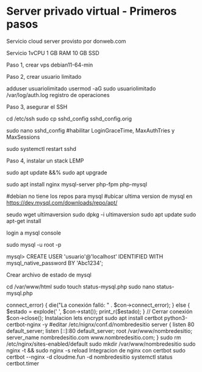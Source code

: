# Server privado virtual - Primeros pasos

Servicio cloud server provisto por donweb.com

Servicio 1vCPU 1 GB RAM 10 GB SSD

Paso 1, crear vps debian11-64-min

Paso 2, crear usuario limitado

adduser usuariolimitado
usermod -aG sudo usuariolimitado
  /var/log/auth.log registro de operaciones
  
Paso 3, asegurar el SSH

cd /etc/ssh
sudo cp sshd_config  sshd_config.orig

sudo nano sshd_config
#habilitar LoginGraceTime, MaxAuthTries y MaxSessions

sudo systemctl restart sshd

Paso 4, instalar un stack LEMP

sudo apt update &&% sudo apt upgrade

sudo apt install nginx mysql-server php-fpm php-mysql

#debian no tiene los repos para mysql 
#ubicar ultima version de mysql en https://dev.mysql.com/downloads/repo/apt/

seudo wget ultimaversion
sudo dpkg -i ultimaversion
sudo apt update
sudo apt-get install 

login a mysql console

sudo mysql -u root -p

 mysql> CREATE USER 'usuario'@'localhost' IDENTIFIED WITH mysql_native_password BY 'Abc1234';

Crear archivo de estado de mysql

cd /var/www/html 
sudo touch status-mysql.php 
sudo nano status-mysql.php

<?php 
$servidor = "localhost"; 
$usuario = "usuario"; 
$pass = "Abc1234"; 
// Crear conexión $con = new mysqli($servidor, $usuario, $pass); 
// Confirmar if ($con->connect_error) { die("La conexión falló: " . $con->connect_error);
 } else { 
$estado = explode(' ', $con->stat()); 
print_r($estado); } 
// Cerrar conexión 
$con->close();

Instalacion lets encrypt

sudo apt install certbot python3-certbot-nginx -y


#editar /etc/nignx/conf.d/nombredesitio

server { 
listen 80 default_server; 
listen [::]:80 default_server;
root /var/www/nombredesitio; 
server_name nombredesitio.com www.nombredesitio.com; 
}

sudo rm /etc/nginx/sites-enabled/default

sudo mkdir /var/www/nombredesitio
sudo nginx -t && sudo nginx -s reload

Integracion de nginx con certbot

sudo certbot --nginx -d cloudme.fun -d nombredesitio

systemctl status certbot.timer

